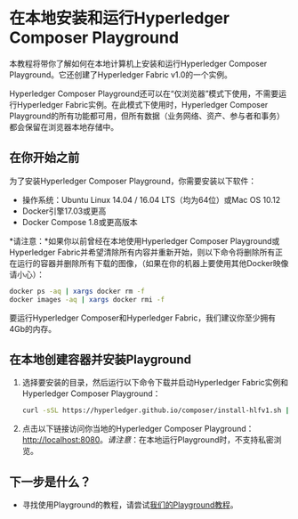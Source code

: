 # 在本地安装和运行Hyperledger Composer Playground

本教程将带你了解如何在本地计算机上安装和运行Hyperledger Composer Playground。它还创建了Hyperledger Fabric v1.0的一个实例。

Hyperledger Composer Playground还可以在“仅浏览器”模式下使用，不需要运行Hyperledger Fabric实例。在此模式下使用时，Hyperledger Composer Playground的所有功能都可用，但所有数据（业务网络、资产、参与者和事务）都会保留在浏览器本地存储中。

## 在你开始之前

为了安装Hyperledger Composer Playground，你需要安装以下软件：

- 操作系统：Ubuntu Linux 14.04 / 16.04 LTS（均为64位）或Mac OS 10.12
- Docker引擎17.03或更高
- Docker Compose 1.8或更高版本

*请注意：*如果你以前曾经在本地使用Hyperledger Composer Playground或Hyperledger Fabric并希望清除所有内容并重新开始，则以下命令将删除所有正在运行的容器并删除所有下载的图像，（如果在你的机器上要使用其他Docker映像请小心）：
```bash
docker ps -aq | xargs docker rm -f
docker images -aq | xargs docker rmi -f
```

要运行Hyperledger Composer和Hyperledger Fabric，我们建议你至少拥有4Gb的内存。

## 在本地创建容器并安装Playground

1. 选择要安装的目录，然后运行以下命令下载并启动Hyperledger Fabric实例和Hyperledger Composer Playground：
   ```bash
   curl -sSL https://hyperledger.github.io/composer/install-hlfv1.sh | bash
   ```

2. 点击以下链接访问你当地的Hyperledger Composer Playground：[http://localhost:8080](http://localhost:8080/)。*请注意*：在本地运行Playground时，不支持私密浏览。

## 下一步是什么？

- 寻找使用Playground的教程，请尝试[我们的Playground教程](https://hyperledger.github.io/composer/tutorials/playground-tutorial.html)。
